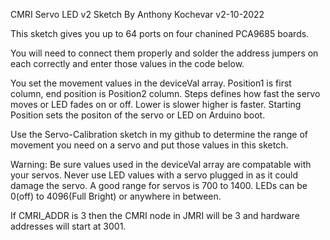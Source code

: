 CMRI Servo LED v2 Sketch By Anthony Kochevar v2-10-2022

This sketch gives you up to 64 ports on four chanined PCA9685 boards.

You will need to connect them properly and solder the address jumpers on each
correctly and enter those values in the code below.

You set the movement values in the deviceVal array.
Position1 is first column, end position is Position2 column.
Steps defines how fast the servo moves or LED fades on or off. Lower is slower higher is faster.
Starting Position sets the positon of the servo or LED on Arduino boot.

Use the Servo-Calibration sketch in my github to determine the range of movement you need on 
a servo and put those values in this sketch.

Warning:  Be sure values used in the deviceVal array are compatable with your servos.
Never use LED values with a servo plugged in as it could damage the servo.
A good range for servos is 700 to 1400.  LEDs can be 0(off) to 4096(Full Bright)
or anywhere in between.

If CMRI_ADDR is 3 then the CMRI node in JMRI will be 3 and hardware addresses will start at 3001.
